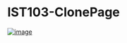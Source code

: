 # IST103-ClonePage
[![image](https://github.com/bgrhzl/IST103-ClonePage/assets/53261898/ef00e1d0-5030-4c1d-951a-29b20e514176)](https://ibb.co/PMB42jP)
